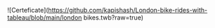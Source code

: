 ![Certeficate](https://github.com/kapishash/London-bike-rides-with-tableau/blob/main/london bikes.twb?raw=true)

